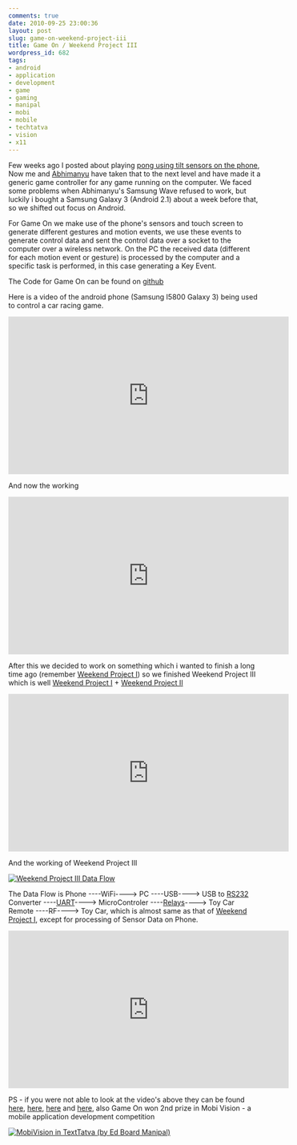 ```yaml
---
comments: true
date: 2010-09-25 23:00:36
layout: post
slug: game-on-weekend-project-iii
title: Game On / Weekend Project III
wordpress_id: 682
tags:
- android
- application
- development
- game
- gaming
- manipal
- mobi
- mobile
- techtatva
- vision
- x11
---
```


Few weeks ago I posted about playing [pong using tilt sensors on the phone](http://blog.ankurs.com/2010/08/weekend-project-ii/), Now me and [Abhimanyu](http://blog.abhimanyukumar.in/) have taken that to the next level and have made it a generic game controller for any game running on the computer. We faced some problems when Abhimanyu's Samsung Wave refused to work, but luckily i bought a Samsung Galaxy 3 (Android 2.1) about a week before that, so we shifted out focus on Android.

For Game On we make use of the phone's sensors and touch screen to generate different gestures and motion events, we use these events to generate control data and sent the control data over a socket to the computer over a wireless network. On the PC the received data (different for each motion event or gesture) is processed by the computer and a specific task is performed, in this case generating a Key Event.

The Code for Game On can be found on [github](http://github.com/ankurs/Game-On)

Here is a video of the android phone (Samsung I5800 Galaxy 3) being used to control a car racing game.

<iframe width="560" height="315" src="http://www.youtube.com/embed/hWV37mYr6AQ" frameborder="0"> </iframe>

And now the working

<iframe width="560" height="315" src="http://www.youtube.com/embed/D-YqEneKQk8" frameborder="0"> </iframe>

After this we decided to work on something which i wanted to finish a long time ago (remember [Weekend Project I](http://blog.ankurs.com/2010/03/weekend-project/)) so we finished Weekend Project III which is well [Weekend Project I](http://blog.ankurs.com/2010/03/weekend-project/) + [Weekend Project II](http://blog.ankurs.com/2010/08/weekend-project-ii/)

<iframe width="560" height="315" src="http://www.youtube.com/embed/FdNOlLLFLkQ" frameborder="0"> </iframe>

And the working of Weekend Project III

[![Weekend Project III Data Flow](http://files.ankurs.com/Photo0017-300x225.jpg)](http://files.ankurs.com/Photo0017.jpg)

The Data Flow is Phone ----WiFi----> PC ----USB----> USB to [RS232](http://en.wikipedia.org/wiki/RS232) Converter ----[UART](http://en.wikipedia.org/wiki/UART)----> MicroControler ----[Relays](http://en.wikipedia.org/wiki/Relay)----> Toy Car Remote ----RF----> Toy Car, which is almost same as that of [Weekend Project I](http://blog.ankurs.com/2010/03/weekend-project/), except for processing of Sensor Data on Phone.

<iframe width="560" height="315" src="http://www.youtube.com/embed/m2UX83y48YY" frameborder="0"> </iframe>

PS - if you were not able to look at the video's above they can be found [here](http://www.youtube.com/watch?v=hWV37mYr6AQ), [here](http://www.youtube.com/watch?v=D-YqEneKQk8), [here](http://www.youtube.com/watch?v=FdNOlLLFLkQ) and [here](http://www.youtube.com/watch?v=m2UX83y48YY), also Game On won 2nd prize in Mobi Vision - a mobile application development competition

[![MobiVision in TextTatva (by Ed Board Manipal)](http://files.ankurs.com/2010-09-25-17.58.47-300x225.jpg)](http://files.ankurs.com/2010-09-25-17.58.47.jpg)

